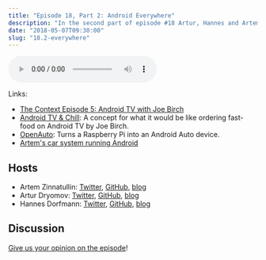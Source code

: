 ```yaml
---
title: "Episode 18, Part 2: Android Everywhere"
description: "In the second part of episode #18 Artur, Hannes and Artem discuss Android TV, Chromecast and Android Auto."
date: "2018-05-07T09:30:00"
slug: "18.2-everywhere"
---
```


<audio controls>
  <source src="https://artemzin.com/static/thecontext/episodes/The.Context.episode.18.part2.mp3" type="audio/mpeg">
</audio>

Links:

- [The Context Episode 5: Android TV with Joe Birch](https://github.com/artem-zinnatullin/TheContext-Podcast/blob/master/show_notes/Episode_5.md)
- [Android TV & Chill](https://medium.com/exploring-android/android-tv-chill-3ba9c413daef): A concept for what it would be like ordering fast-food on Android TV by Joe Birch.
- [OpenAuto](https://www.reddit.com/r/Android/comments/7zf4tk/openauto_turns_a_raspberry_pi_into_an_android/): Turns a Raspberry Pi into an Android Auto device.
- [Artem's car system running Android](https://www.amazon.com/dp/B074Y71ZKC)


## Hosts

* Artem Zinnatullin: [Twitter](https://twitter.com/artem_zin), [GitHub](https://github.com/artem-zinnatullin), [blog](https://artemzin.com)
* Artur Dryomov: [Twitter](https://twitter.com/arturdryomov), [GitHub](https://github.com/ming13), [blog](https://arturdryomov.online)
* Hannes Dorfmann: [Twitter](https://twitter.com/sockeqwe), [GitHub](https://github.com/sockeqwe), [blog](http://hannesdorfmann.com)

## Discussion

[Give us your opinion on the episode](https://github.com/artem-zinnatullin/TheContext-Podcast/issues/92)!
